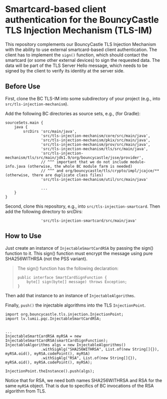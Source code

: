 # Smartcard-based client authentication for the BouncyCastle TLS Injection Mechanism (TLS-IM)

This repository complements our BouncyCastle TLS Injection Mechanism with the ability to use external smartcard-based client authentication. The client has to implement the `sign()` function, which should contact the smartcard (or some other external devices) to sign the requested data. The data will be part of the TLS Server Hello message, which needs to be signed by the client to verify its identity at the server side.

## Before Use

First, clone the BC TLS-IM into some subdirectory of your project (e.g., into `src/tls-injection-mechanism`).

Add the following BC directories as source sets, e.g., (for Gradle):

```
sourceSets.main {
    java {
        srcDirs 'src/main/java',
                'src/tls-injection-mechanism/core/src/main/java',
                'src/tls-injection-mechanism/pkix/src/main/java',
                'src/tls-injection-mechanism/prov/src/main/java',
                'src/tls-injection-mechanism/tls/src/main/java',
                'src/tls-injection-mechanism/tls/src/main/jdk1.9/org/bouncycastle/jsse/provider',
                // ^^^ important that we do not include module-info.java (otherwise, the whole BC module farm is needed)
                // ^^^ and org/bouncycastle/tls/crypto/impl/jcajce/** (otherwise, there are duplicate class files)
                'src/tls-injection-mechanism/util/src/main/java'
                
                ...
    }
}
```

Second, clone this repository, e.g., into `src/tls-injection-smartcard`. Then add the following directory to srcDirs:

```
                'src/tls-injection-smartcard/src/main/java'
```

## How to Use

Just create an instance of `InjectableSmartCardRSA` by passing the sign() function to it. This sign() function must encrypt the message using pure SHA256WITHRSA (not the PSS variant).

> The sign() function has the following declaration:
>
> ```
> public interface SmartCardSignFunction {
>     byte[] sign(byte[] message) throws Exception;
> }
> ```

Then add that instance to an instance of `InjectableAlgorithms`.

Finally, `push()` the injectable algorithms into the TLS `InjectionPoint`.

```
import org.bouncycastle.tls.injection.InjectionPoint;
import lv.lumii.pqc.InjectableSmartCardRSA;


...
InjectableSmartCardRSA myRSA = new InjectableSmartCardRSA(smartCardSignFunction);
InjectableAlgorithms algs = new InjectableAlgorithms()
                .withSigAlg("SHA256WITHRSA", List.of(new String[]{}), myRSA.oid(), myRSA.codePoint(), myRSA)
                .withSigAlg("RSA", List.of(new String[]{}), myRSA.oid(), myRSA.codePoint(), myRSA);
                
InjectionPoint.theInstance().push(algs);
```

Notice that for RSA, we need both names SHA256WITHRSA and RSA for the same `myRSA` object. That is due to specifics of BC invocations of the RSA algorithm from TLS.
